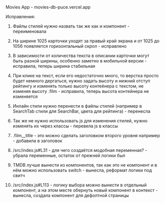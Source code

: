 Movies App - movies-db-puce.vercel.app

Исправления:

1. Файлы стилей нужно назвать так же как и компонент - переименовала
2. На ширине 1025 карточки уходят за правый край экрана и от 1025 до 1056 появляется горизонтальный скрол - исправлено
3. В зависимости от количества текста в описании карточки могут быть разной ширины, особенно заметно в мобильной версии - исправила, теперь ширина стабильная
4. При клике на текст, если его недостаточно много, то верстка просто будет немного дергаться, нужно задать высоту и нижний отступ рейтингу и изменять только высоту контеёнера с текстом, не изменяя высоту .film - исправила, теперь высота контейнера не изменяется
5. Инлайн стили нужно перенести в файлы стилей (например в SearchTab стили для SearchBar, цвета для рейтинга) - перенесла
6. Так же не нужно использовать js для изменения стилей, нужно изменять их через классы - перевела js в классы

7. .film__title - это можно сделать заголовком второго уровня например - добавила в заголовок
8. /src/index.js#L31 - для чего создаётся модобная переменная? - убрала переменные, остаток от прежней логики был
9. TMDB лучше вынести из компонентов, так как это не компонент и в нём можно использовать switch - вынесла, реформат логики под свитч
10. /src/index.js#L113 - логику выбора можно вынести в отдельный компонент, а на этом месте обернуть новый компонент в контекст - вынесла, создала компонент для дефолтной страницы
